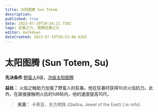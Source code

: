 ```yaml
---
title: 太阳图腾 Sun Totem
description: 
published: true
date: 2023-07-19T10:54:21.730Z
tags: 狂暴之力, 图腾狂暴之力
editor: markdown
dateCreated: 2023-07-19T10:53:48.420Z
---
```


# 太阳图腾 (Sun Totem, Su)

**先决条件** [野蛮人](/野蛮人)6级，[次级太阳图腾](/狂暴之力/次级太阳图腾)

**益处：** 火焰之触助力加强了野蛮人的狂暴。他在狂暴时获得10点火焰抗力。此外，在直接接触明火后的1d6轮内，他的速度提高10尺。

> **来源：** 卡蒂亚，东方明珠 (Qadira, Jewel of the East)
{.is-info}

